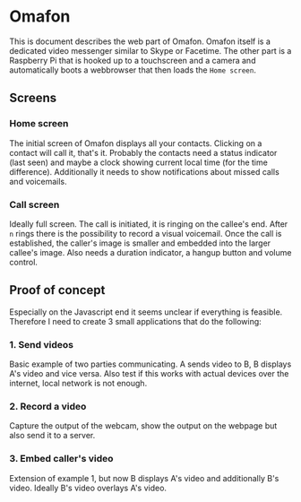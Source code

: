 # Omafon
This is document describes the web part of Omafon.
Omafon itself is a dedicated video messenger similar to Skype or Facetime.
The other part is a Raspberry Pi that is hooked up to a touchscreen and a camera and automatically boots a webbrowser that then loads the `Home screen`.

## Screens
### Home screen
The initial screen of Omafon displays all your contacts.
Clicking on a contact will call it, that's it.
Probably the contacts need a status indicator (last seen) and maybe a clock showing current local time (for the time difference).
Additionally it needs to show notifications about missed calls and voicemails.

### Call screen
Ideally full screen.
The call is initiated, it is ringing on the callee's end.
After `n` rings there is the possibility to record a visual voicemail.
Once the call is established, the caller's image is smaller and embedded into the larger callee's image.
Also needs a duration indicator, a hangup button and volume control.

## Proof of concept
Especially on the Javascript end it seems unclear if everything is feasible.
Therefore I need to create 3 small applications that do the following:
### 1. Send videos
Basic example of two parties communicating. A sends video to B, B displays A's video and vice versa.
Also test if this works with actual devices over the internet, local network is not enough.

### 2. Record a video
Capture the output of the webcam, show the output on the webpage but also send it to a server.

### 3. Embed caller's video
Extension of example 1, but now B displays A's video and additionally B's video.
Ideally B's video overlays A's video.

